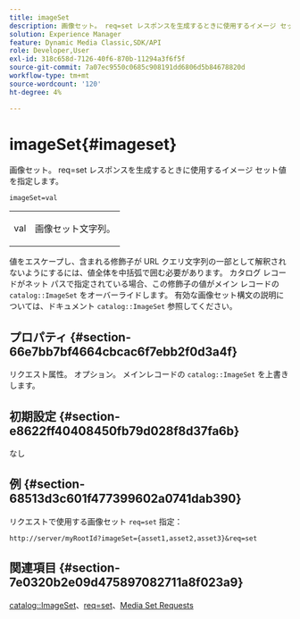 ```yaml
---
title: imageSet
description: 画像セット。 req=set レスポンスを生成するときに使用するイメージ セット値を指定します。
solution: Experience Manager
feature: Dynamic Media Classic,SDK/API
role: Developer,User
exl-id: 318c658d-7126-40f6-870b-11294a3f6f5f
source-git-commit: 7a07ec9550c0685c908191dd6806d5b84678820d
workflow-type: tm+mt
source-wordcount: '120'
ht-degree: 4%

---
```


# imageSet{#imageset}

画像セット。 req=set レスポンスを生成するときに使用するイメージ セット値を指定します。

`imageSet=val`

<table id="simpletable_F697691D166C407D82233664814F4663"> 
 <tr class="strow"> 
  <td class="stentry"> <p><span class="codeph"> <span class="varname"> val</span></span> </p> </td> 
  <td class="stentry"> <p>画像セット文字列。 </p></td> 
 </tr> 
</table>

値をエスケープし、含まれる修飾子が URL クエリ文字列の一部として解釈されないようにするには、値全体を中括弧で囲む必要があります。 カタログ レコードがネット パスで指定されている場合、この修飾子の値がメイン レコードの `catalog::ImageSet` をオーバーライドします。 有効な画像セット構文の説明については、ドキュメント `catalog::ImageSet` 参照してください。

## プロパティ {#section-66e7bb7bf4664cbcac6f7ebb2f0d3a4f}

リクエスト属性。 オプション。 メインレコードの `catalog::ImageSet` を上書きします。

## 初期設定 {#section-e8622ff40408450fb79d028f8d37fa6b}

なし

## 例 {#section-68513d3c601f477399602a0741dab390}

リクエストで使用する画像セット `req=set` 指定：

`http://server/myRootId?imageSet={asset1,asset2,asset3}&req=set`

## 関連項目 {#section-7e0320b2e09d475897082711a8f023a9}

[catalog::ImageSet](/help/aem-is-ir-api/is-api/image-catalog/image-serving-api-ref/c-image-catalog-reference/c-image-svg-data-reference/c-image-data-reference/r-imageset-cat.md)、[req=set](../../../../../is-api/http-ref/image-serving-api-ref/c-http-protocol-reference/c-command-reference/r-req/r-req.md#reference-907cdb4a97034db7ad94695f25552e76)、[Media Set Requests](../../../../../is-api/http-ref/image-serving-api-ref/c-http-protocol-reference/c-syntax-and-features/r-media-set-requests.md#reference-f2f2aa11208b47609fe17848d3b86a0b)
